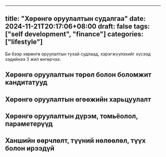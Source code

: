 
---
title: "Хөрөнгө оруулалтын судалгаа"
date: 2024-11-21T20:17:06+08:00
draft: false
tags: ["self development", "finance"]
categories: ["lifestyle"]
---

Би бээр хөрөнгө оруулалтын тухай судлаад, хэрэгжүүлэхийг хүсээд хэдийнээ 3 жил өнгөрчээ.

## Хөрөнгө оруулалтын төрөл болон боломжит кандитатууд

## Хөрөнгө оруулалтын өгөөжийн харьцуулалт

## Хөрөнгө оруулалтын дүрэм, томьёолол, параметерүүд

## Ханшийн өөрчлөлт, түүний нөлөөлөл, түүх болон ирээдүй